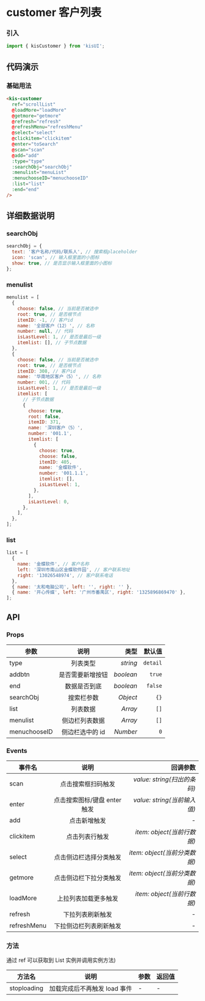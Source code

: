 # customer 客户列表

### 引入

```js
import { kisCustomer } from 'kisUI';
```

## 代码演示

### 基础用法

```html
<kis-customer
  ref="scrollList"
  @loadMore="loadMore"
  @getmore="getmore"
  @refresh="refresh"
  @refreshMenu="refreshMenu"
  @select="select"
  @clickitem="clickitem"
  @enter="toSearch"
  @scan="scan"
  @add="add"
  :type="type"
  :searchObj="searchObj"
  :menulist="menuList"
  :menuchooseID="menuchooseID"
  :list="list"
  :end="end"
/>
```

## 详细数据说明

### searchObj

```js
searchObj = {
  text: '客户名称/代码/联系人', // 搜索框placeholder
  icon: 'scan', // 输入框里面的小图标
  show: true, // 是否显示输入框里面的小图标
};
```

### menulist

```js
menulist = [
  {
    choose: false, // 当前是否被选中
    root: true, // 是否根节点
    itemID: -1, // 客户id
    name: '全部客户（12）', // 名称
    number: null, // 代码
    isLastLevel: 1, // 是否是最后一级
    itemlist: [], // 子节点数据
  },
  {
    choose: false, // 当前是否被选中
    root: true, // 是否根节点
    itemID: 308, // 客户id
    name: '华南地区客户（5）', // 名称
    number: 001, // 代码
    isLastLevel: 1, // 是否是最后一级
    itemlist: [
      // 子节点数据
      {
        choose: true,
        root: false,
        itemID: 371,
        name: '深圳客户（5）',
        number: '001.1',
        itemlist: [
          {
            choose: true,
            choose: false,
            itemID: 405,
            name: '金蝶软件',
            number: '001.1.1',
            itemlist: [],
            isLastLevel: 1,
          },
        ],
        isLastLevel: 0,
      },
    ],
  },
];
```

### list

```js
list = [
  {
    name: '金蝶软件', // 客户名称
    left: '深圳市南山区金蝶软件园', // 客户联系地址
    right: '13026548974', // 客户联系电话
  },
  { name: '太和电脑公司', left: '', right: '' },
  { name: '开心传媒', left: '广州市番禺区', right: '1325896869470' },
];
```

## API

### Props

| 参数         |       说明       |      类型 |   默认值 |
| ------------ | :--------------: | --------: | -------: |
| type         |     列表类型     |  _string_ | `detail` |
| addbtn       | 是否需要新增按钮 | _boolean_ |   `true` |
| end          |   数据是否到底   | _boolean_ |  `false` |
| searchObj    |    搜索栏参数    |  _Object_ |     `{}` |
| list         |     列表数据     |   _Array_ |     `[]` |
| menulist     |  侧边栏列表数据  |   _Array_ |     `[]` |
| menuchooseID | 侧边栏选中的 id  |  _Number_ |      `0` |

### Events

| 事件名      |             说明             |                     回调参数 |
| ----------- | :--------------------------: | ---------------------------: |
| scan        |      点击搜索框扫码触发      |  _value: string(扫出的条码)_ |
| enter       | 点击搜索图标/键盘 enter 触发 |  _value: string(当前输入值)_ |
| add         |         点击新增触发         |                            - |
| clickitem   |        点击列表行触发        |   _item: object(当前行数据)_ |
| select      |    点击侧边栏选择分类触发    | _item: object(当前分类数据)_ |
| getmore     |    点击侧边栏下拉分类触发    | _item: object(当前分类数据)_ |
| loadMore    |     上拉列表加载更多触发     |   _item: object(当前行数据)_ |
| refresh     |       下拉列表刷新触发       |                            - |
| refreshMenu |    下拉侧边栏列表刷新触发    |                            - |

### 方法

通过 ref 可以获取到 List 实例并调用实例方法)

| 方法名      | 说明                         | 参数 | 返回值 |
| ----------- | ---------------------------- | ---- | ------ |
| stoploading | 加载完成后不再触发 load 事件 | -    | -      |

```

```
